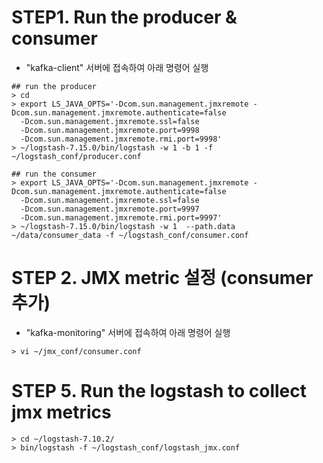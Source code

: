 # STEP1. Run the producer & consumer  
- "kafka-client" 서버에 접속하여 아래 명령어 실행
```
## run the producer 
> cd
> export LS_JAVA_OPTS='-Dcom.sun.management.jmxremote -Dcom.sun.management.jmxremote.authenticate=false 
  -Dcom.sun.management.jmxremote.ssl=false 
  -Dcom.sun.management.jmxremote.port=9998 
  -Dcom.sun.management.jmxremote.rmi.port=9998'
> ~/logstash-7.15.0/bin/logstash -w 1 -b 1 -f ~/logstash_conf/producer.conf

## run the consumer
> export LS_JAVA_OPTS='-Dcom.sun.management.jmxremote -Dcom.sun.management.jmxremote.authenticate=false 
  -Dcom.sun.management.jmxremote.ssl=false 
  -Dcom.sun.management.jmxremote.port=9997 
  -Dcom.sun.management.jmxremote.rmi.port=9997'
> ~/logstash-7.15.0/bin/logstash -w 1  --path.data ~/data/consumer_data -f ~/logstash_conf/consumer.conf
```

# STEP 2. JMX metric 설정 (consumer 추가)
- "kafka-monitoring" 서버에 접속하여 아래 명령어 실행
```
> vi ~/jmx_conf/consumer.conf
```

# STEP 5. Run the logstash to collect jmx metrics
```
> cd ~/logstash-7.10.2/
> bin/logstash -f ~/logstash_conf/logstash_jmx.conf
```
